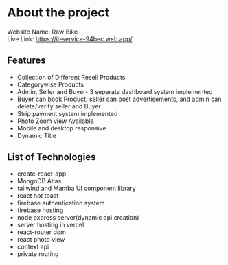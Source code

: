 # About the project

Website Name: Raw Bike \
Live Link: https://it-service-94bec.web.app/

## Features
* Collection of Different Resell Products
* Categorywise Products
* Admin, Seller and Buyer- 3 seperate dashboard system implemented
* Buyer can book Product, seller can post advertisements, and admin can delete/verify seller and Buyer
* Strip payment system implemented
* Photo Zoom view Available
* Mobile and desktop responsive
* Dynamic Title

## List of Technologies
* create-react-app
* MongoDB Atlas
* tailwind and Mamba UI component library
* react hot toast
* firebase authentication system
* firebase hosting
* node express server(dynamic api creation)
* server hosting in vercel
* react-router dom
* react photo view
* context api
* private routing